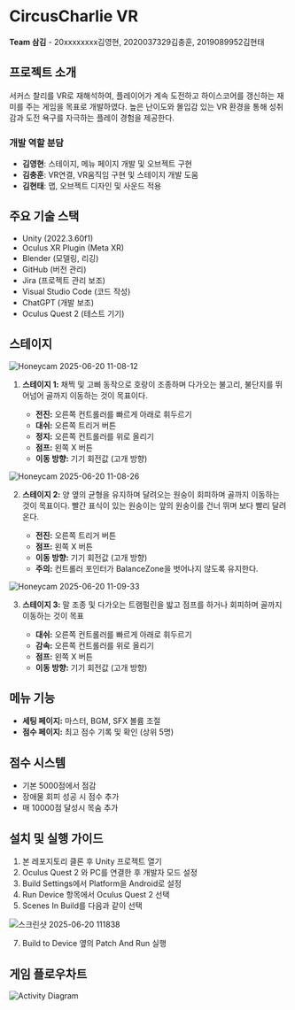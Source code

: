 # CircusCharlie VR
**Team 삼김** - 20xxxxxxxx김영현, 2020037329김충훈, 2019089952김현태

## 프로젝트 소개
서커스 찰리를 VR로 재해석하여, 플레이어가 계속 도전하고 하이스코어를 갱신하는 재미를 주는 게임을 목표로 개발하였다. 높은 난이도와 몰입감 있는 VR 환경을 통해 성취감과 도전 욕구를 자극하는 플레이 경험을 제공한다.

### 개발 역할 분담
-	**김영현**: 스테이지, 메뉴 페이지 개발 및 오브젝트 구현
-	**김충훈**: VR연결, VR움직임 구현 및 스테이지 개발 도움
-	**김현태**: 맵, 오브젝트 디자인 및 사운드 적용

## 주요 기술 스택
- Unity (2022.3.60f1)
- Oculus XR Plugin (Meta XR)
- Blender (모델링, 리깅)
- GitHub (버전 관리)
- Jira (프로젝트 관리 보조)
- Visual Studio Code (코드 작성)
- ChatGPT (개발 보조)
- Oculus Quest 2 (테스트 기기)

## 스테이지

![Honeycam 2025-06-20 11-08-12](https://github.com/user-attachments/assets/c27ef96e-1b7c-4a93-9b6c-84b87cff872d)

1. **스테이지 1:** 채찍 및 고삐 동작으로 호랑이 조종하며 다가오는 불고리, 불단지를 뛰어넘어 골까지 이동하는 것이 목표이다.

    - **전진:** 오른쪽 컨트롤러를 빠르게 아래로 휘두르기  
    - **대쉬:** 오른쪽 트리거 버튼  
    - **정지:** 오른쪽 컨트롤러를 위로 올리기  
    - **점프:** 왼쪽 X 버튼
    - **이동 방향:** 기기 회전값 (고개 방향)

![Honeycam 2025-06-20 11-08-26](https://github.com/user-attachments/assets/9cc086ec-eca0-4c3c-9d6e-5ec16e31e8de)

2. **스테이지 2:** 양 옆의 균형을 유지하며 달려오는 원숭이 회피하며 골까지 이동하는 것이 목표이다. 빨간 표식이 있는 원숭이는 앞의 원숭이를 건너 뛰며 보다 빨리 달려온다.
    
    - **전진:** 오른쪽 트리거 버튼  
    - **점프:** 왼쪽 X 버튼
    - **이동 방향:** 기기 회전값 (고개 방향)
    - **주의:** 컨트롤러 포인터가 BalanceZone을 벗어나지 않도록 유지한다.

![Honeycam 2025-06-20 11-09-33](https://github.com/user-attachments/assets/6c67c5e0-b6f0-4ff6-bc6c-32ccaac062b5)

3. **스테이지 3:** 말 조종 및 다가오는 트램펄린을 밟고 점프를 하거나 회피하며 골까지 이동하는 것이 목표
   
    - **대쉬:** 오른쪽 컨트롤러를 빠르게 아래로 휘두르기  
    - **감속:** 오른쪽 컨트롤러를 위로 올리기  
    - **점프:** 왼쪽 X 버튼
    - **이동 방향:** 기기 회전값 (고개 방향)

## 메뉴 기능

- **세팅 페이지:** 마스터, BGM, SFX 볼륨 조절
- **점수 페이지:** 최고 점수 기록 및 확인 (상위 5명)

## 점수 시스템

- 기본 5000점에서 점감
- 장애물 회피 성공 시 점수 추가
- 매 10000점 달성시 목숨 추가

## 설치 및 실행 가이드

1. 본 레포지토리 클론 후 Unity 프로젝트 열기
2. Oculus Quest 2 와 PC를 연결한 후 개발자 모드 설정
3. Build Settings에서 Platform을 Android로 설정
4. Run Device 항목에서 Oculus Quest 2 선택
5. Scenes In Build를 다음과 같이 선택
   
![스크린샷 2025-06-20 111838](https://github.com/user-attachments/assets/75e4f115-1dc0-4624-831b-8f9e84c6ffe1)

7. Build to Device 옆의 Patch And Run 실행

## 게임 플로우차트
![Activity Diagram](https://github.com/user-attachments/assets/f2e4e429-a13f-4682-9445-ad96f8e426f4)


